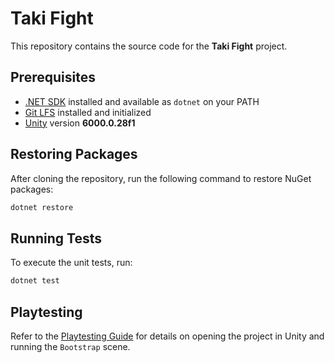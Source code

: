 # Taki Fight

This repository contains the source code for the **Taki Fight** project.

## Prerequisites

- [.NET SDK](https://dotnet.microsoft.com/) installed and available as `dotnet` on your PATH
- [Git LFS](https://git-lfs.com/) installed and initialized
- [Unity](https://unity.com/) version **6000.0.28f1**

## Restoring Packages

After cloning the repository, run the following command to restore NuGet packages:

```bash
dotnet restore
```

## Running Tests

To execute the unit tests, run:

```bash
dotnet test
```

## Playtesting

Refer to the [Playtesting Guide](docs/PlaytestingGuide.md) for details on opening the project in Unity and running the `Bootstrap` scene.

